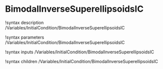 <!-- MOOSE Documentation Stub: Remove this when content is added. -->

# BimodalInverseSuperellipsoidsIC

!syntax description /Variables/InitialCondition/BimodalInverseSuperellipsoidsIC

!syntax parameters /Variables/InitialCondition/BimodalInverseSuperellipsoidsIC

!syntax inputs /Variables/InitialCondition/BimodalInverseSuperellipsoidsIC

!syntax children /Variables/InitialCondition/BimodalInverseSuperellipsoidsIC
